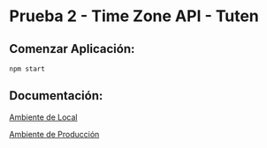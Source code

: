 # Prueba 2 - Time Zone API - Tuten

## Comenzar Aplicación:
```
npm start
```

## Documentación:

[Ambiente de Local](http://localhost:3000/api/v1/api-docs)

[Ambiente de Producción](http://test2tuten.herokuapp.com/api/v1/api-docs)

